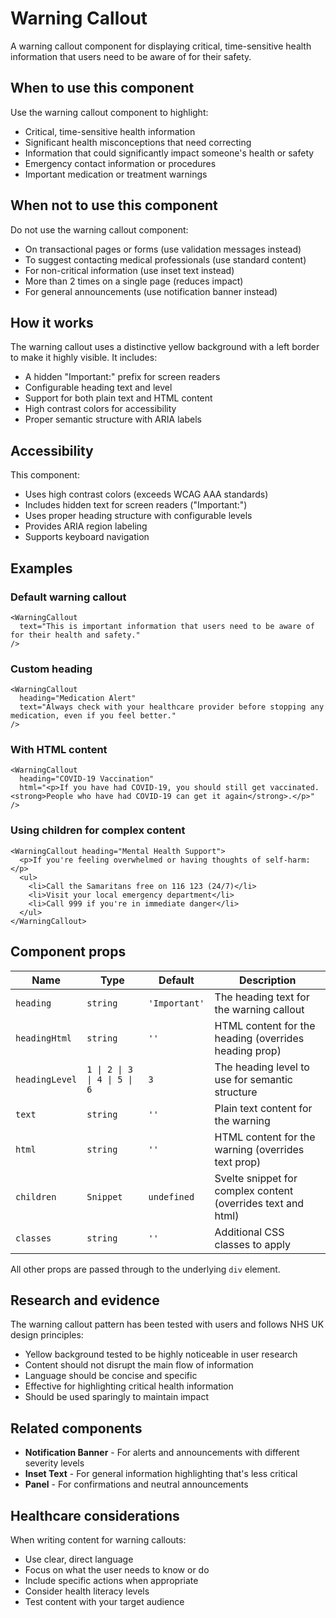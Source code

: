 # Warning Callout

A warning callout component for displaying critical, time-sensitive health information that users need to be aware of for their safety.

## When to use this component

Use the warning callout component to highlight:

- Critical, time-sensitive health information
- Significant health misconceptions that need correcting
- Information that could significantly impact someone's health or safety
- Emergency contact information or procedures
- Important medication or treatment warnings

## When not to use this component

Do not use the warning callout component:

- On transactional pages or forms (use validation messages instead)
- To suggest contacting medical professionals (use standard content)
- For non-critical information (use inset text instead)
- More than 2 times on a single page (reduces impact)
- For general announcements (use notification banner instead)

## How it works

The warning callout uses a distinctive yellow background with a left border to make it highly visible. It includes:

- A hidden "Important:" prefix for screen readers
- Configurable heading text and level
- Support for both plain text and HTML content
- High contrast colors for accessibility
- Proper semantic structure with ARIA labels

## Accessibility

This component:

- Uses high contrast colors (exceeds WCAG AAA standards)
- Includes hidden text for screen readers ("Important:")
- Uses proper heading structure with configurable levels
- Provides ARIA region labeling
- Supports keyboard navigation

## Examples

### Default warning callout

```svelte
<WarningCallout 
  text="This is important information that users need to be aware of for their health and safety." 
/>
```

### Custom heading

```svelte
<WarningCallout 
  heading="Medication Alert"
  text="Always check with your healthcare provider before stopping any medication, even if you feel better."
/>
```

### With HTML content

```svelte
<WarningCallout 
  heading="COVID-19 Vaccination"
  html="<p>If you have had COVID-19, you should still get vaccinated. <strong>People who have had COVID-19 can get it again</strong>.</p>"
/>
```

### Using children for complex content

```svelte
<WarningCallout heading="Mental Health Support">
  <p>If you're feeling overwhelmed or having thoughts of self-harm:</p>
  <ul>
    <li>Call the Samaritans free on 116 123 (24/7)</li>
    <li>Visit your local emergency department</li>
    <li>Call 999 if you're in immediate danger</li>
  </ul>
</WarningCallout>
```

## Component props

| Name | Type | Default | Description |
| ---- | ---- | ------- | ----------- |
| `heading` | `string` | `'Important'` | The heading text for the warning callout |
| `headingHtml` | `string` | `''` | HTML content for the heading (overrides heading prop) |
| `headingLevel` | `1 \| 2 \| 3 \| 4 \| 5 \| 6` | `3` | The heading level to use for semantic structure |
| `text` | `string` | `''` | Plain text content for the warning |
| `html` | `string` | `''` | HTML content for the warning (overrides text prop) |
| `children` | `Snippet` | `undefined` | Svelte snippet for complex content (overrides text and html) |
| `classes` | `string` | `''` | Additional CSS classes to apply |

All other props are passed through to the underlying `div` element.

## Research and evidence

The warning callout pattern has been tested with users and follows NHS UK design principles:

- Yellow background tested to be highly noticeable in user research
- Content should not disrupt the main flow of information
- Language should be concise and specific
- Effective for highlighting critical health information
- Should be used sparingly to maintain impact

## Related components

- **Notification Banner** - For alerts and announcements with different severity levels
- **Inset Text** - For general information highlighting that's less critical
- **Panel** - For confirmations and neutral announcements

## Healthcare considerations

When writing content for warning callouts:

- Use clear, direct language
- Focus on what the user needs to know or do
- Include specific actions when appropriate
- Consider health literacy levels
- Test content with your target audience